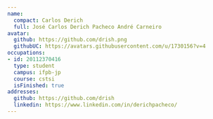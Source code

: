 ```yaml
---
name:
  compact: Carlos Derich
  full: José Carlos Derich Pacheco André Carneiro
avatar:
  github: https://github.com/drish.png
  githubUC: https://avatars.githubusercontent.com/u/1730156?v=4
occupations:
- id: 20112370416
  type: student
  campus: ifpb-jp
  course: cstsi
  isFinished: true
addresses:
  github: https://github.com/drish
  linkedin: https://www.linkedin.com/in/derichpacheco/
---
```

